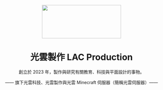 <p align="center"> 
  <img src="https://media.discordapp.net/attachments/1058257662556508170/1078703399119368222/lac-develop-all.png?width=1440&height=608" style=" width:256px ; height:108px "  >
</p> 
  <h1 align="center">光雲製作 LAC Production
</h1>
<p align="center"> 創立於 2023 年，製作與研究有關教育、科技與平面設計的事物。</p>
<p align="center"> —— 旗下光雲科技、光雲製作與光雲 Minecraft 伺服器（簡稱光雲伺服器）——</p>
